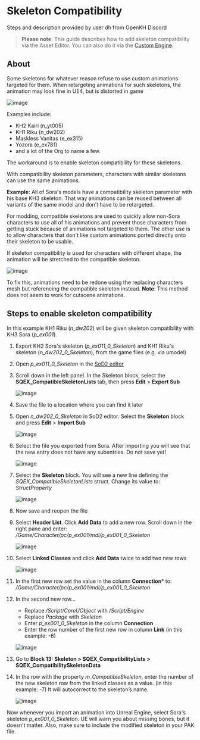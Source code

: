 # Skeleton Compatibility

Steps and description provided by user dh from OpenKH Discord

> **Please note**: This guide describes how to add skeleton compatibility via the Asset Editor. You can also do it via the [Custom Engine](../KHEngineInstall).

## About

Some skeletons for whatever reason refuse to use custom animations targeted for them. When retargeting animations for such skeletons, the animation may look fine in UE4, but is distorted in game

![image](https://github.com/KH3-Modding-Org/OpenKH3Modding/assets/6775975/52223f72-f7ed-461b-b676-4c84822be884)

Examples include:

- KH2 Kairi (n\_yt005)
- KH1 Riku (n\_dw202)
- Maskless Vanitas (e\_ex315)
- Yozora (e\_ex781)
- and a lot of the Org to name a few.

The workaround is to enable skeleton compatibility for these skeletons.

With compatibility skeleton parameters, characters with similar skeletons can use the same animations. 

**Example**: All of Sora's models have a compatibility skeleton parameter with his base KH3 skeleton. That way animations can be reused between all variants of the same model and don't have to be retargeted.

For modding, compatible skeletons are used to quickly allow non-Sora characters to use all of his animations and prevent those characters from getting stuck because of animations not targeted to them. The other use is to allow characters that don't like custom animations ported directly onto their skeleton to be usable.

If skeleton compatibility is used for characters with different shape, the animation will be stretched to the compatible skeleton.

![image](https://github.com/KH3-Modding-Org/OpenKH3Modding/assets/6775975/2c42e207-4a70-4ae1-aa10-bfc43b328aba)

To fix this, animations need to be redone using the replacing characters mesh but referencing the compatible skeleton instead. **Note**: This method does not seem to work for cutscene animations.

## Steps to enable skeleton compatibility

In this example KH1 Riku (*n\_dw202*) will be given skeleton compatibility with KH3 Sora (*p\_ex001*). 

1. Export KH2 Sora's skeleton (*p\_ex011\_0\_Skeleton*) and KH1 Riku's skeleton (*n\_dw202\_0\_Skeleton*), from the game files (e.g. via umodel)
1. Open *p\_ex011\_0\_Skeleton* in the [SoD2 editor](https://github.com/kaiheilos/Utilities)
1. Scroll down in the left panel. In the Skeleton block, select the **SQEX\_CompatibleSkeletonLists** tab, then press **Edit** > **Export Sub**

    ![image](https://github.com/KH3-Modding-Org/OpenKH3Modding/assets/6775975/1b7262c3-cf16-4fb3-b0f2-797d0ad21aaf)

1. Save the file to a location where you can find it later
1. Open *n\_dw202\_0\_Skeleton* in SoD2 editor. Select the **Skeleton** block and press **Edit** > **Import Sub**

    ![image](https://github.com/KH3-Modding-Org/OpenKH3Modding/assets/6775975/d8b450c1-9c8f-482f-a2a9-31152b25aa77)


1. Select the file you exported from Sora. After importing you will see that the new entry does not have any subentries. Do not save yet!

   ![image](https://github.com/KH3-Modding-Org/OpenKH3Modding/assets/6775975/d2c3ade6-35ef-4ff8-9a9e-82f479567a96)

1. Select the **Skeleton** block. You will see a new line defining the *SQEX\_CompatibleSkeletonLists* struct. Change its value to: *StructProperty*

   ![image](https://github.com/KH3-Modding-Org/OpenKH3Modding/assets/6775975/efb2875c-2bef-46f9-95ca-623d0fbb3bce)

1. Now save and reopen the file
1. Select **Header List**. Click **Add Data** to add a new row. Scroll down in the right pane and enter: */Game/Character/pc/p\_ex001/mdl/p\_ex001\_0\_Skeleton*

   ![image](https://github.com/KH3-Modding-Org/OpenKH3Modding/assets/6775975/7ebe3c05-102b-4b20-9dfc-2b70d942746c)

1. Select **Linked Classes** and click **Add Data** twice to add two new rows

   ![image](https://github.com/KH3-Modding-Org/OpenKH3Modding/assets/6775975/c76a4468-fdd9-42c4-be0d-4a4ea479254c)

1. In the first new row set the value in the column **Connection*** to: */Game/Character/pc/p\_ex001/mdl/p\_ex001\_0\_Skeleton*
1. In the second new row…
   - Replace */Script/CoreUObject* with */Script/Engine*
   - Replace *Package* with *Skeleton*
   - Enter *p\_ex001\_0\_Skeleton* in the column **Connection**
   - Enter the row number of the first new row in column **Link** (in this example: -6)

   ![image](https://github.com/KH3-Modding-Org/OpenKH3Modding/assets/6775975/f7294914-1d1f-42ae-913f-90927748a6bc)

1. Go to **Block 13: Skeleton > SQEX\_CompatibilityLists >** **SQEX\_CompatibilitySkeletonData**
1. In the row with the property *m\_CompatibleSkeleton*, enter the number of the new skeleton row from the linked classes as a value. (in this example: -7) It will autocorrect to the skeleton’s name.

   ![image](https://github.com/KH3-Modding-Org/OpenKH3Modding/assets/6775975/019cc438-cb45-4b10-9e52-0846f2684f66)

Now whenever you import an animation into Unreal Engine, select Sora's skeleton *p\_ex001\_0\_Skeleton*. UE will warn you about missing bones, but it doesn't matter. Also, make sure to include the modified skeleton in your PAK file.
